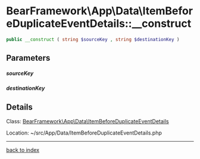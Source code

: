 # BearFramework\App\Data\ItemBeforeDuplicateEventDetails::__construct

```php
public __construct ( string $sourceKey , string $destinationKey )
```

## Parameters

##### sourceKey

##### destinationKey

## Details

Class: [BearFramework\App\Data\ItemBeforeDuplicateEventDetails](bearframework.app.data.itembeforeduplicateeventdetails.class.md)

Location: ~/src/App/Data/ItemBeforeDuplicateEventDetails.php

---

[back to index](index.md)

